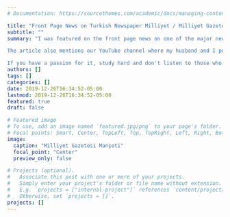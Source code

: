 ```yaml
---
# Documentation: https://sourcethemes.com/academic/docs/managing-content/

title: "Front Page News on Turkish Newspaper Milliyet / Milliyet Gazetesi Manşeti"
subtitle: ""
summary: "I was featured on the front page news on one of the major newspapers in Turkey. The story covered my PhD thesis on hybrid electric aircraft, and the product of my thesis: a sizing and synthesis tool for electrified aircraft and its propulsion architectures, called E-PASS.

The article also mentions our YouTube channel where my husband and I post informational videos about STEM, engineering and most importantly, women in STEM. One of my biggest aims in life is to be an example for young women anywhere in the world, who have a passion for STEM, but are told by some ignorant people that engineering or STEM in general is not for women. Professions do not have genders, but throughout my YouTube journey I unfortunately realized that some girls are being oppressed by their families or communities. To them, I always say the same thing:

If you have a passion for it, study hard and don't listen to those who think you cannot be whoever you want to be because of your gender, nationality, race or age. They clearly don't know you, and they sure don't know anything about STEM!"
authors: []
tags: []
categories: []
date: 2019-12-26T16:34:52-05:00
lastmod: 2019-12-26T16:34:52-05:00
featured: true
draft: false

# Featured image
# To use, add an image named `featured.jpg/png` to your page's folder.
# Focal points: Smart, Center, TopLeft, Top, TopRight, Left, Right, BottomLeft, Bottom, BottomRight.
image:
  caption: "Milliyet Gazetesi Manşeti"
  focal_point: "Center"
  preview_only: false

# Projects (optional).
#   Associate this post with one or more of your projects.
#   Simply enter your project's folder or file name without extension.
#   E.g. `projects = ["internal-project"]` references `content/project/deep-learning/index.md`.
#   Otherwise, set `projects = []`.
projects: []
---
```

